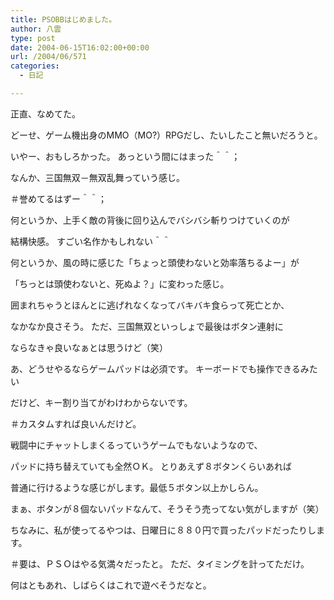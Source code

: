 ```yaml
---
title: PSOBBはじめました。
author: 八雲
type: post
date: 2004-06-15T16:02:00+00:00
url: /2004/06/571
categories:
  - 日記

---
```

正直、なめてた。
  
どーせ、ゲーム機出身のMMO（MO?）RPGだし、たいしたこと無いだろうと。
  
いやー、おもしろかった。 あっという間にはまった＾＾；
  
なんか、三国無双－無双乱舞っていう感じ。
  
＃誉めてるはずー＾＾；
  
何というか、上手く敵の背後に回り込んでバシバシ斬りつけていくのが
  
結構快感。 すごい名作かもしれない＾＾
  
何というか、風の時に感じた「ちょっと頭使わないと効率落ちるよー」が
  
「ちっとは頭使わないと、死ぬよ？」に変わった感じ。
  
囲まれちゃうとほんとに逃げれなくなってバキバキ食らって死亡とか、
  
なかなか良さそう。 ただ、三国無双といっしょで最後はボタン連射に
  
ならなきゃ良いなぁとは思うけど（笑）
  
あ、どうせやるならゲームパッドは必須です。 キーボードでも操作できるみたい
  
だけど、キー割り当てがわけわからないです。
  
＃カスタムすれば良いんだけど。
  
戦闘中にチャットしまくるっていうゲームでもないようなので、
  
パッドに持ち替えていても全然ＯＫ。 とりあえず８ボタンくらいあれば
  
普通に行けるような感じがします。最低５ボタン以上かしらん。
  
まぁ、ボタンが８個ないパッドなんて、そうそう売ってない気がしますが（笑）
  
ちなみに、私が使ってるやつは、日曜日に８８０円で買ったパッドだったりします。
  
＃要は、ＰＳＯはやる気満々だったと。 ただ、タイミングを計ってただけ。
  
何はともあれ、しばらくはこれで遊べそうだなと。